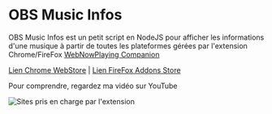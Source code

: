 # OBS Music Infos
OBS Music Infos est un petit script en NodeJS pour afficher les informations d'une musique à partir de toutes les plateformes gérées par l'extension Chrome/FireFox [WebNowPlaying Companion](https://github.com/tjhrulz/WebNowPlaying-BrowserExtension)

[Lien Chrome WebStore](https://chrome.google.com/webstore/detail/webnowplaying-companion/jfakgfcdgpghbbefmdfjkbdlibjgnbli)
| [Lien FireFox Addons Store](https://addons.mozilla.org/en-US/firefox/addon/webnowplaying-companion/)

Pour comprendre, regardez ma vidéo sur YouTube

![](https://i.ibb.co/y0BYrVr/wnp.jpg "Sites pris en charge par l'extension")
